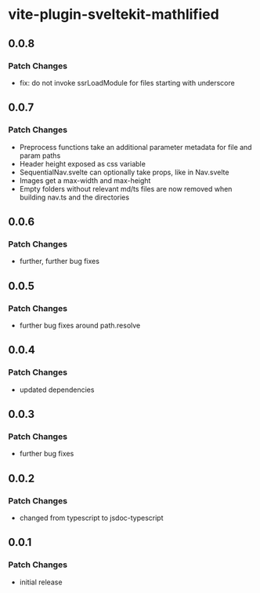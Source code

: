 # vite-plugin-sveltekit-mathlified

## 0.0.8

### Patch Changes

- fix: do not invoke ssrLoadModule for files starting with underscore

## 0.0.7

### Patch Changes

- Preprocess functions take an additional parameter metadata for file and param paths
- Header height exposed as css variable
- SequentialNav.svelte can optionally take props, like in Nav.svelte
- Images get a max-width and max-height
- Empty folders without relevant md/ts files are now removed when building nav.ts and the
  directories

## 0.0.6

### Patch Changes

- further, further bug fixes

## 0.0.5

### Patch Changes

- further bug fixes around path.resolve

## 0.0.4

### Patch Changes

- updated dependencies

## 0.0.3

### Patch Changes

- further bug fixes

## 0.0.2

### Patch Changes

- changed from typescript to jsdoc-typescript

## 0.0.1

### Patch Changes

- initial release
